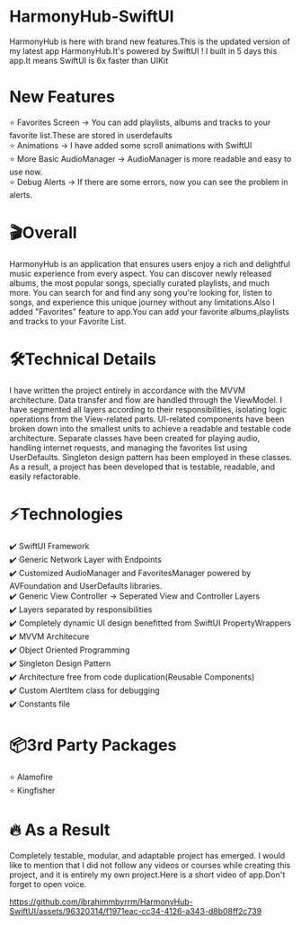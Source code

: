 # HarmonyHub-SwiftUI
HarmonyHub is here with brand new features.This is the updated version of my latest app HarmonyHub.It's powered by SwiftUI ! I built in 5 days this app.It means SwiftUI is 6x faster than UIKit
<h1>New Features</h1>
⭐️ Favorites Screen -> You can add playlists, albums and tracks to your favorite list.These are stored in userdefaults <br>
⭐️ Animations -> I have added some scroll animations with SwiftUI<br>
⭐️ More Basic AudioManager -> AudioManager is more readable and easy to use now.<br>
⭐️ Debug Alerts -> If there are some errors, now you can see the problem in alerts.

<h1>🎬Overall</h1>
HarmonyHub is an application that ensures users enjoy a rich and delightful music experience from every aspect. You can discover newly released albums, the most popular songs, specially curated playlists, and much more. You can search for and find any song you're looking for, listen to songs, and experience this unique journey without any limitations.Also I added "Favorites" feature to app.You can add your favorite albums,playlists and tracks to your Favorite List.
<h1>🛠️Technical Details</h1>
I have written the project entirely in accordance with the MVVM architecture. Data transfer and flow are handled through the ViewModel. I have segmented all layers according to their responsibilities, isolating logic operations from the View-related parts. UI-related components have been broken down into the smallest units to achieve a readable and testable code architecture. Separate classes have been created for playing audio, handling internet requests, and managing the favorites list using UserDefaults. Singleton design pattern has been employed in these classes. As a result, a project has been developed that is testable, readable, and easily refactorable.
<h1>⚡️Technologies</h1>
✔️ SwiftUI Framework<br>
✔️ Generic Network Layer with Endpoints<br>
✔️ Customized AudioManager and FavoritesManager powered by AVFoundation and UserDefaults libraries.<br>
✔️ Generic View Controller -> Seperated View and Controller Layers<br>
✔️ Layers separated by responsibilities<br>
✔️ Completely dynamic UI design benefitted from SwiftUI PropertyWrappers<br>
✔️ MVVM Architecure<br>
✔️ Object Oriented Programming<br>
✔️ Singleton Design Pattern<br>
✔️ Architecture free from code duplication(Reusable Components)<br>
✔️ Custom AlertItem class for debugging<br>
✔️ Constants file<br>
<h1>📦3rd Party Packages</h1>
⭐️ Alamofire <br>
⭐️ Kingfisher <br>

<h1>🔥 As a Result</h1>
Completely testable, modular, and adaptable project has emerged. I would like to mention that I did not follow any videos or courses while creating this project, and it is entirely my own project.Here is a short video of app.Don't forget to open voice.



https://github.com/ibrahimmbyrrm/HarmonyHub-SwiftUI/assets/96320314/f1971eac-cc34-4126-a343-d8b08ff2c739



